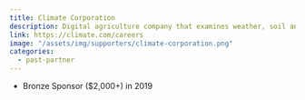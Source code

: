 ```yaml
---
title: Climate Corporation
description: Digital agriculture company that examines weather, soil and field data to help farmers determine potential yield-limiting factors in their fields
link: https://climate.com/careers
image: "/assets/img/supporters/climate-corporation.png"
categories:
  - past-partner
---
```


- Bronze Sponsor ($2,000+) in 2019
